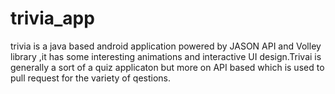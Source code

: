 # trivia_app
trivia is a java based android application powered by JASON API and Volley library ,it has some interesting animations and interactive UI design.Trivai is generally a sort of a quiz applicaton but more on API based which is used to pull request for the variety of qestions.
